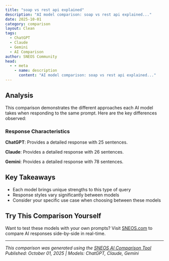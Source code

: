 ```yaml
---
title: "soap vs rest api explained"
description: "AI model comparison: soap vs rest api explained..."
date: 2025-10-01
category: comparison
layout: Clean
tags:
  - ChatGPT
  - Claude
  - Gemini
  - AI Comparison
author: SNEOS Community
head:
  - - meta
    - name: description
      content: "AI model comparison: soap vs rest api explained..."
---
```


<ChatComparison
  title="soap vs rest api explained"
  prompt="soap vs rest api explained"
  :responses='{
    "ChatGPT": "Certainly! Here\u0027s an explanation comparing SOAP and REST APIs:\n\n### SOAP (Simple Object Access Protocol)\n- **Protocol**: SOAP is a protocol with strict standards.\n- **Format**: Uses XML exclusively for message format.\n- **Transport**: Primarily uses HTTP/HTTPS, but can also use SMTP, TCP, etc.\n- **Standards**: Has built-in standards for security (WS-Security), transactions, and ACID compliance.\n- **State**: Generally considered stateless but can support stateful operations.\n- **Interface**: Uses WSDL (Web Services Description Language) to describe services.\n- **Use Case**: Preferred in enterprise-level applications requiring high security, ACID compliance, and standardized contracts.\n- **Complexity**: More complex due to rigid standards and XML formatting.\n- **Error Handling**: Built-in error handling via SOAP faults.\n\n### REST (Representational State Transfer)\n- **Architecture Style**: REST is an architectural style, not a protocol.\n- **Format**: Supports multiple formats like JSON, XML, HTML, plain text; JSON is most popular.\n- **Transport**: Uses HTTP/HTTPS exclusively.\n- **Standards**: Does not have strict standards; relies on HTTP methods (GET, POST, PUT, DELETE).\n- **State**: Stateless interactions.\n- **Interface**: Uses URIs to identify resources; no formal contract like WSDL.\n- **Use Case**: Ideal for web services where simplicity, scalability, and flexibility matter; often used in mobile and web applications.\n- **Complexity**: Simpler and more flexible than SOAP.\n- **Error Handling**: Uses standard HTTP status codes.\n\n---\n\n### Summary Table\n\n| Feature           | SOAP                                  | REST                                  |\n|-------------------|-------------------------------------|-------------------------------------|\n| Protocol          | Strict protocol                     | Architectural style                 |\n| Message Format    | XML only                            | Multiple (JSON, XML, etc.)          |\n| Transport         | HTTP, SMTP, TCP, etc.               | HTTP/HTTPS only                     |\n| Security          | WS-Security standard                | HTTPS, OAuth, custom implementations|\n| State             | Stateful or stateless               | Stateless                          |\n| Interface         | WSDL for service description       | URLs and HTTP methods               |\n| Complexity        | More complex                       | Simpler, lightweight                |\n| Performance       | Slower due to XML overhead          | Faster, especially with JSON        |\n| Use Cases         | Enterprise applications, financial services | Web/mobile apps, public APIs    |\n\n---\n\n### When to use what?\n- Use **SOAP** if you need formal contracts, ACID compliance, high security, or legacy system integration.\n- Use **REST** for simpler, scalable, and faster services typically used in modern web and mobile applications.\n\nIf you want, I can provide code examples or more detailed explanations!",
    "Claude": "# SOAP vs REST API: Complete Comparison\n\n## What is SOAP?\n\n**SOAP (Simple Object Access Protocol)** is a protocol-based web service standard that uses XML for message formatting.\n\n### Key Characteristics:\n- **Protocol**: Strict messaging protocol\n- **Format**: XML only\n- **Transport**: HTTP, SMTP, TCP, UDP\n- **Standards**: WS-Security, WS-ReliableMessaging, etc.\n- **Structure**: Envelope, Header, Body, Fault\n\n### SOAP Message Example:\n\u0060\u0060\u0060xml\n\u003C?xml version=\u00221.0\u0022?\u003E\n\u003Csoap:Envelope xmlns:soap=\u0022http://schemas.xmlsoap.org/soap/envelope/\u0022\u003E\n  \u003Csoap:Header\u003E\n  \u003C/soap:Header\u003E\n  \u003Csoap:Body\u003E\n    \u003CgetUser xmlns=\u0022http://example.com/users\u0022\u003E\n      \u003CuserId\u003E123\u003C/userId\u003E\n    \u003C/getUser\u003E\n  \u003C/soap:Body\u003E\n\u003C/soap:Envelope\u003E\n\u0060\u0060\u0060\n\n## What is REST?\n\n**REST (Representational State Transfer)** is an architectural style for designing web services.\n\n### Key Characteristics:\n- **Architecture**: Set of principles/constraints\n- **Format**: JSON, XML, HTML, plain text\n- **Transport**: Primarily HTTP/HTTPS\n- **Methods**: GET, POST, PUT, DELETE, PATCH\n- **Stateless**: Each request contains all necessary information\n\n### REST API Example:\n\u0060\u0060\u0060http\nGET /api/users/123 HTTP/1.1\nHost: api.example.com\nAccept: application/json\n\nResponse:\n{\n  \u0022id\u0022: 123,\n  \u0022name\u0022: \u0022John Doe\u0022,\n  \u0022email\u0022: \u0022john@example.com\u0022\n}\n\u0060\u0060\u0060\n\n## Detailed Comparison\n\n| Aspect | SOAP | REST |\n|--------|------|------|\n| **Type** | Protocol | Architectural Style |\n| **Data Format** | XML only | JSON, XML, HTML, Text |\n| **Message Size** | Larger (XML overhead) | Smaller (especially JSON) |\n| **Speed** | Slower | Faster |\n| **Caching** | Not cacheable | Cacheable |\n| **Security** | WS-Security (built-in) | HTTPS, OAuth, JWT |\n| **Error Handling** | SOAP faults | HTTP status codes |\n| **Statelessness** | Can be stateful | Always stateless |\n\n## When to Use SOAP\n\n### \u2705 Choose SOAP when you need:\n\n1. **Enterprise Security Requirements**\n   - Built-in WS-Security standards\n   - Message-level security\n   - Digital signatures and encryption\n\n2. **ACID Compliance**\n   - Financial transactions\n   - Banking systems\n   - Critical data operations\n\n3. **Formal Contracts**\n   - WSDL (Web Services Description Language)\n   - Strict interface definitions\n   - Strong typing\n\n4. **Reliable Messaging**\n   - Guaranteed message delivery\n   - Transaction support\n   - Error recovery\n\n### Example Use Cases:\n- Payment gateways\n- Banking APIs\n- Enterprise applications\n- Legacy system integration\n\n## When to Use REST\n\n### \u2705 Choose REST when you need:\n\n1. **Simplicity and Speed**\n   - Lightweight communication\n   - Fast development\n   - Easy testing and debugging\n\n2. **Web and Mobile Applications**\n   - Browser compatibility\n   - Mobile app backends\n   - Public APIs\n\n3. **Scalability**\n   - Stateless nature\n   - Caching support\n   - Load balancing friendly\n\n4. **Flexibility**\n   - Multiple data formats\n   - Easy integration\n   - Platform independence\n\n### Example Use Cases:\n- Social media APIs\n- E-commerce platforms\n- Mobile applications\n- Public web services\n\n## Code Examples\n\n### SOAP Service (Java with JAX-WS)\n\u0060\u0060\u0060java\n@WebService\npublic class UserService {\n    \n    @WebMethod\n    public User getUser(@WebParam(name = \u0022userId\u0022) int userId) {\n        // Implementation\n        return userRepository.findById(userId);\n    }\n}\n\u0060\u0060\u0060\n\n### REST Service (Spring Boot)\n\u0060\u0060\u0060java\n@RestController\n@RequestMapping(\u0022/api/users\u0022)\npublic class UserController {\n    \n    @GetMapping(\u0022/{id}\u0022)\n    public ResponseEntity\u003CUser\u003E getUser(@PathVariable int id) {\n        User user = userService.findById(id);\n        return ResponseEntity.ok",
    "Gemini": "Okay, let\u0027s break down the differences between SOAP and REST APIs, two common ways for applications to communicate with each other.\n\n**SOAP (Simple Object Access Protocol)**\n\n*   **What it is:** SOAP is a protocol (a strict set of rules) for exchanging structured information in the implementation of web services.  It\u0027s a heavyweight, standardized approach.\n\n*   **Key Characteristics:**\n\n    *   **Protocol-Bound:** SOAP is tied to specific protocols (usually HTTP, SMTP, or TCP).  While HTTP is common, it\u0027s *not* required.\n    *   **XML-Based Messaging:** SOAP messages are almost always formatted using XML.  The XML defines the message structure, data types, and how to process the information.\n    *   **Strict Standards:** SOAP has a strict set of standards defined by W3C. These standards cover things like:\n        *   **WS-Security:**  Defines how to secure SOAP messages (encryption, digital signatures).\n        *   **WS-Addressing:**  Provides a way to address web services and messages in a standardized way.\n        *   **WS-ReliableMessaging:**  Guarantees reliable delivery of messages.\n    *   **Contract-Based:** SOAP often relies on a formal contract between the client and the service (usually described using WSDL - Web Services Description Language).  The WSDL defines the operations the service provides, the expected input parameters, and the structure of the responses.  This makes for strong type safety and validation.\n    *   **Stateful (Potentially):**  SOAP can be used in both stateless and stateful applications, but traditionally it supports stateful operations more easily.  Statefulness means the server remembers information about the client between requests.\n    *   **Complex and Verbose:**  The XML format and the need to adhere to strict standards make SOAP messages relatively large and complex.\n    *   **Built-in Error Handling:** Provides robust error handling mechanisms.\n    *   **Supports ACID transactions:** (Atomicity, Consistency, Isolation, Durability)\n\n*   **When to Use SOAP:**\n\n    *   **High Security Requirements:** When robust security (WS-Security) is paramount, and built-in features like encryption and digital signatures are needed.\n    *   **Reliable Messaging:**  When guaranteed message delivery is critical (e.g., financial transactions).\n    *   **Formal Contracts:** When a formal contract (WSDL) between the client and service is required for strong interoperability and validation.\n    *   **ACID Transactions:** When you need ACID transaction support, important for maintaining data integrity in complex operations.\n    *   **Enterprise Environments:**  SOAP is often used in large enterprise environments where standardization, security, and reliability are key concerns.\n\n*   **Example SOAP Request (Very Simplified):**\n\n\u0060\u0060\u0060xml\n\u003Csoapenv:Envelope xmlns:soapenv=\u0022http://schemas.xmlsoap.org/soap/envelope/\u0022 xmlns:exam=\u0022http://example.com\u0022\u003E\n   \u003Csoapenv:Header/\u003E\n   \u003Csoapenv:Body\u003E\n      \u003Cexam:GetBookDetails\u003E\n         \u003Cexam:BookID\u003E123\u003C/exam:BookID\u003E\n      \u003C/exam:GetBookDetails\u003E\n   \u003C/soapenv:Body\u003E\n\u003C/soapenv:Envelope\u003E\n\u0060\u0060\u0060\n\n**REST (Representational State Transfer)**\n\n*   **What it is:** REST is an *architectural style* for designing networked applications.  It\u0027s not a protocol, but rather a set of guiding principles.  RESTful APIs leverage existing HTTP methods (GET, POST, PUT, DELETE) to interact with resources.\n\n*   **Key Characteristics:**\n\n    *   **Stateless:** REST is inherently stateless.  Each request from the client to the server must contain all the information needed to understand and process the request.  The server does not store any client context between requests.  This makes REST APIs highly scalable.\n    *   **Client-Server:** REST separates the client (front-end) from the server (back-end).  This allows them to evolve independently.\n    *   **Cacheable:** Responses should be cacheable whenever possible to improve performance.\n    *   **Layered System:**  The architecture can be composed of multiple layers (e.g., load balancers, proxies) without the client necessarily knowing.\n    *   **Uniform Interface:**  REST relies on a consistent and well-defined interface:\n        *   **Resource Identification:** Resources are identified by URIs (Uniform Resource Identifiers).  For example: \u0060/users/123\u0060\n        *   **Resource Manipulation:** Resources are manipulated using standard HTTP methods (GET, POST, PUT, DELETE, PATCH).\n        *   **Self-Descriptive Messages:** The format of the messages should be self-descriptive (e.g., using Content-Type headers to indicate JSON or XML).\n        *   **HATEOAS (Hypermedia as the Engine of Application State):**  The server provides links within the responses that guide the client to other related resources and actions. This makes the API more discoverable and less brittle to changes.\n    *   **Resource-Based:**  REST focuses on resources (e.g., users, products, orders).  Each resource has a URI.\n    *   **Lightweight:** REST is generally simpler and more lightweight than SOAP.  It typically uses JSON (JavaScript Object Notation) for data exchange, which is more concise than XML.\n    *   **Flexible Data Formats:** REST can use various data formats (JSON, XML, YAML, etc.), although JSON is the most common.\n    *   **Easy to Understand and Use:** The simplicity and use of standard HTTP methods make REST APIs relatively easy to understand and use.\n\n*   **When to Use REST:**\n\n    *   **Simplicity and Ease of Use:** When you need a simple, easy-to-understand API that\u0027s quick to develop.\n    *   **Scalability:** When you need high scalability, due to its stateless nature.\n    *   **Flexibility:** When you need to support a variety of data formats (JSON, XML, etc.).\n    *   **Web Applications:**  REST is well-suited for building web applications and mobile apps.\n    *   **Public APIs:**  REST is often the preferred choice for public APIs due to its simplicity and wide adoption.\n    *   **Microservices:** REST is commonly used in microservices architectures for communication between services.\n    *   **Bandwidth Efficiency:** When bandwidth is a concern (JSON is usually smaller than XML).\n\n*   **Example REST Request (Simplified):**\n\n    *   **GET request to retrieve user details:** \u0060GET /users/123\u0060\n    *   **JSON response:**\n\n    \u0060\u0060\u0060json\n    {\n        \u0022id\u0022: 123,\n        \u0022name\u0022: \u0022John Doe\u0022,\n        \u0022email\u0022: \u0022john.doe@example.com\u0022\n    }\n    \u0060\u0060\u0060\n\n**Here\u0027s a table summarizing the key differences:**\n\n| Feature          | SOAP                                   | REST                                      |\n|-------------------|-----------------------------------------|-------------------------------------------|\n| **Nature**       | Protocol                                 | Architectural Style                       |\n| **Messaging**     | XML (Almost always)                    | JSON (Most common), XML, YAML, etc.      |\n| **Standards**      | Strict, W3C-defined                   | Principles, leverages HTTP               |\n| **Transport**      | Protocol-Bound (HTTP, SMTP, TCP, etc.)| Typically HTTP                            |\n| **Statefulness**  | Can be Stateful or Stateless           | Stateless                                 |\n| **Complexity**     | Complex                                | Simpler                                   |\n| **Performance**   | Slower (usually)                       | Faster (usually)                          |\n| **Bandwidth**      | Higher (XML is verbose)                | Lower (JSON is more concise)              |\n| **Security**       | Built-in (WS-Security)                  | Relies on HTTP security (HTTPS, OAuth)  |\n| **Error Handling** | Robust, built-in                       | Uses HTTP status codes                     |\n| **Contract**       | Often requires WSDL                    | Often uses OpenAPI/Swagger, but optional |\n| **Use Cases**      | Enterprise apps, high security needs  | Web apps, mobile apps, public APIs        |\n\n**In Simple Terms:**\n\n*   **SOAP:** Think of SOAP as sending a letter that *must* follow a very specific format (XML) and using a special, highly secure courier service.  It\u0027s reliable but can be slow and expensive.\n\n*   **REST:** Think of REST as sending a package using standard mail. You can choose different packaging materials (JSON, XML), and it\u0027s generally faster and cheaper, but you need to handle security and reliability yourself.\n\n**Which one should you use?**\n\nIn modern web development, **REST is generally preferred** due to its simplicity, scalability, and performance.  SOAP is still used in some legacy systems and situations where strict security and reliability are essential, but its usage is declining in favor of REST.\n\n**Key takeaway:** REST offers a more flexible and lightweight approach for building APIs, which is why it is generally favored today. However, SOAP might be chosen for highly secure and reliable applications that need to strictly adhere to the standard.\n"
  }'
  published-date="18:57"
/>

## Analysis

This comparison demonstrates the different approaches each AI model takes when responding to the same prompt. Here are the key differences observed:

### Response Characteristics

**ChatGPT**: Provides a detailed response with 25 sentences. 

**Claude**: Provides a detailed response with 26 sentences. 

**Gemini**: Provides a detailed response with 78 sentences. 

## Key Takeaways

- Each model brings unique strengths to this type of query
- Response styles vary significantly between models
- Consider your specific use case when choosing between these models

## Try This Comparison Yourself

Want to test these models with your own prompts? Visit [SNEOS.com](https://sneos.com) to compare AI responses side-by-side in real-time.

---

*This comparison was generated using the [SNEOS AI Comparison Tool](https://sneos.com)*
*Published: October 01, 2025 | Models: ChatGPT, Claude, Gemini*

